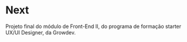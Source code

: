 # Next
Projeto final do módulo de Front-End II, do programa de formação starter UX/UI Designer, da Growdev.
